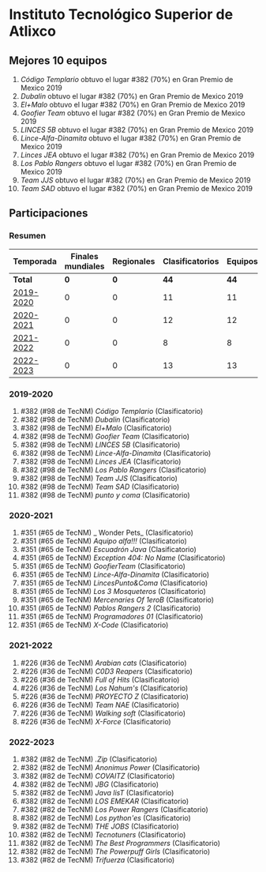 ---
---

# Instituto Tecnológico Superior de Atlixco

## Mejores 10 equipos

1. _Código Templario_ obtuvo el lugar #382 (70%) en Gran Premio de Mexico 2019
1. _Dubalin_ obtuvo el lugar #382 (70%) en Gran Premio de Mexico 2019
1. _El+Malo_ obtuvo el lugar #382 (70%) en Gran Premio de Mexico 2019
1. _Goofier Team_ obtuvo el lugar #382 (70%) en Gran Premio de Mexico 2019
1. _LINCES 5B_ obtuvo el lugar #382 (70%) en Gran Premio de Mexico 2019
1. _Lince-Alfa-Dinamita_ obtuvo el lugar #382 (70%) en Gran Premio de Mexico 2019
1. _Linces JEA_ obtuvo el lugar #382 (70%) en Gran Premio de Mexico 2019
1. _Los Pablo Rangers_ obtuvo el lugar #382 (70%) en Gran Premio de Mexico 2019
1. _Team JJS_ obtuvo el lugar #382 (70%) en Gran Premio de Mexico 2019
1. _Team SAD_ obtuvo el lugar #382 (70%) en Gran Premio de Mexico 2019

## Participaciones

### Resumen

| Temporada | Finales mundiales | Regionales | Clasificatorios | Equipos |
| --- | --- | --- | --- | --- |
| **Total** | **0** | **0** | **44** | **44** |
| [2019-2020](#2019-2020) | 0 | 0 | 11 | 11 |
| [2020-2021](#2020-2021) | 0 | 0 | 12 | 12 |
| [2021-2022](#2021-2022) | 0 | 0 | 8 | 8 |
| [2022-2023](#2022-2023) | 0 | 0 | 13 | 13 |

### 2019-2020

1. #382 (#98 de TecNM) _Código Templario_ (Clasificatorio)
1. #382 (#98 de TecNM) _Dubalin_ (Clasificatorio)
1. #382 (#98 de TecNM) _El+Malo_ (Clasificatorio)
1. #382 (#98 de TecNM) _Goofier Team_ (Clasificatorio)
1. #382 (#98 de TecNM) _LINCES 5B_ (Clasificatorio)
1. #382 (#98 de TecNM) _Lince-Alfa-Dinamita_ (Clasificatorio)
1. #382 (#98 de TecNM) _Linces JEA_ (Clasificatorio)
1. #382 (#98 de TecNM) _Los Pablo Rangers_ (Clasificatorio)
1. #382 (#98 de TecNM) _Team JJS_ (Clasificatorio)
1. #382 (#98 de TecNM) _Team SAD_ (Clasificatorio)
1. #382 (#98 de TecNM) _punto y coma_ (Clasificatorio)

### 2020-2021

1. #351 (#65 de TecNM) _ Wonder Pets_ (Clasificatorio)
1. #351 (#65 de TecNM) _Aquipo alfa!!!_ (Clasificatorio)
1. #351 (#65 de TecNM) _Escuadrón Java_ (Clasificatorio)
1. #351 (#65 de TecNM) _Exception 404: No Name_ (Clasificatorio)
1. #351 (#65 de TecNM) _GoofierTeam_ (Clasificatorio)
1. #351 (#65 de TecNM) _Lince-Alfa-Dinamita_ (Clasificatorio)
1. #351 (#65 de TecNM) _LincesPunto&Coma_ (Clasificatorio)
1. #351 (#65 de TecNM) _Los 3 Mosqueteros_ (Clasificatorio)
1. #351 (#65 de TecNM) _Mercenaries Of 1eroB_ (Clasificatorio)
1. #351 (#65 de TecNM) _Pablos Rangers 2_ (Clasificatorio)
1. #351 (#65 de TecNM) _Programadores 01_ (Clasificatorio)
1. #351 (#65 de TecNM) _X-Code_ (Clasificatorio)

### 2021-2022

1. #226 (#36 de TecNM) _Arabian cats_ (Clasificatorio)
1. #226 (#36 de TecNM) _C0D3 Reapers_ (Clasificatorio)
1. #226 (#36 de TecNM) _Full of Hits_ (Clasificatorio)
1. #226 (#36 de TecNM) _Los Nahum's_ (Clasificatorio)
1. #226 (#36 de TecNM) _PROYECTO Z_ (Clasificatorio)
1. #226 (#36 de TecNM) _Team NAE_ (Clasificatorio)
1. #226 (#36 de TecNM) _Walking soft_ (Clasificatorio)
1. #226 (#36 de TecNM) _X-Force_ (Clasificatorio)

### 2022-2023

1. #382 (#82 de TecNM) _.Zip_ (Clasificatorio)
1. #382 (#82 de TecNM) _Anonimus Power_ (Clasificatorio)
1. #382 (#82 de TecNM) _COVAITZ_ (Clasificatorio)
1. #382 (#82 de TecNM) _JBG_ (Clasificatorio)
1. #382 (#82 de TecNM) _Java lisT_ (Clasificatorio)
1. #382 (#82 de TecNM) _LOS EMEKAR_ (Clasificatorio)
1. #382 (#82 de TecNM) _Los Power Rangers_ (Clasificatorio)
1. #382 (#82 de TecNM) _Los python'es_ (Clasificatorio)
1. #382 (#82 de TecNM) _THE JOBS_ (Clasificatorio)
1. #382 (#82 de TecNM) _Tecnotuners_ (Clasificatorio)
1. #382 (#82 de TecNM) _The Best Programmers_ (Clasificatorio)
1. #382 (#82 de TecNM) _The Powerpuff Girls_ (Clasificatorio)
1. #382 (#82 de TecNM) _Trifuerza_ (Clasificatorio)



